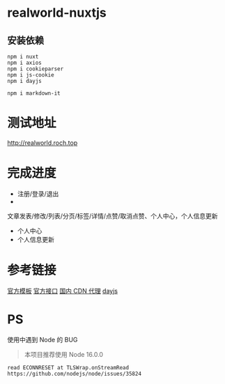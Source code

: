# realworld-nuxtjs

## 安装依赖

``` text
npm i nuxt
npm i axios
npm i cookieparser
npm i js-cookie
npm i dayjs

npm i markdown-it

```

# 测试地址

http://realworld.roch.top

# 完成进度

- 注册/登录/退出
- 

文章发表/修改/列表/分页/标签/详情/点赞/取消点赞、个人中心，个人信息更新

- 个人中心
- 个人信息更新


# 参考链接
[官方模板](https://github.com/gothinkster/realworld-starter-kit/blob/master/FRONTEND_INSTRUCTIONS.md)
[官方接口](https://github.com/gothinkster/realworld/tree/master/api)
[国内 CDN 代理](https://jsdelivr.com)
[dayjs](https://day.js.org/docs/en/display/format)


# PS

使用中遇到 Node 的 BUG

> 本项目推荐使用 Node 16.0.0

```dotnetcli
read ECONNRESET at TLSWrap.onStreamRead
https://github.com/nodejs/node/issues/35824
```